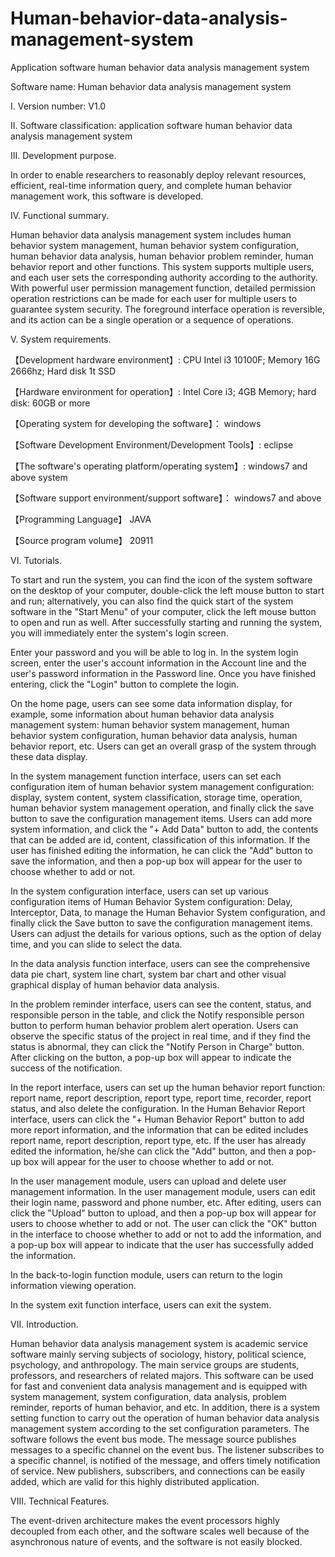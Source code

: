 # Human-behavior-data-analysis-management-system
Application software human behavior data analysis management system

Software name: Human behavior data analysis management system

I. Version number: V1.0


II. Software classification: application software human behavior data analysis management system


III. Development purpose.

In order to enable researchers to reasonably deploy relevant resources, efficient, real-time information query, and complete human behavior management work, this software is developed.


IV. Functional summary.

Human behavior data analysis management system includes human behavior system management, human behavior system configuration, human behavior data analysis, human behavior problem reminder, human behavior report and other functions. This system supports multiple users, and each user sets the corresponding authority according to the authority. With powerful user permission management function, detailed permission operation restrictions can be made for each user for multiple users to guarantee system security. The foreground interface operation is reversible, and its action can be a single operation or a sequence of operations.


V. System requirements.

【Development hardware environment】: CPU Intel i3 10100F; Memory 16G 2666hz; Hard disk 1t SSD

【Hardware environment for operation】: Intel Core i3; 4GB Memory; hard disk: 60GB or more

【Operating system for developing the software】： windows

【Software Development Environment/Development Tools】: eclipse

【The software's operating platform/operating system】: windows7 and above system

【Software support environment/support software】： windows7 and above

【Programming Language】 JAVA 

【Source program volume】 20911


VI. Tutorials.

To start and run the system, you can find the icon of the system software on the desktop of your computer, double-click the left mouse button to start and run; alternatively, you can also find the quick start of the system software in the "Start Menu" of your computer, click the left mouse button to open and run as well. After successfully starting and running the system, you will immediately enter the system's login screen.

Enter your password and you will be able to log in. In the system login screen, enter the user's account information in the Account line and the user's password information in the Password line. Once you have finished entering, click the "Login" button to complete the login.

On the home page, users can see some data information display, for example, some information about human behavior data analysis management system: human behavior system management, human behavior system configuration, human behavior data analysis, human behavior report, etc. Users can get an overall grasp of the system through these data display.

In the system management function interface, users can set each configuration item of human behavior system management configuration: display, system content, system classification, storage time, operation, human behavior system management operation, and finally click the save button to save the configuration management items. Users can add more system information, and click the "+ Add Data" button to add, the contents that can be added are id, content, classification of this information. If the user has finished editing the information, he can click the "Add" button to save the information, and then a pop-up box will appear for the user to choose whether to add or not.

In the system configuration interface, users can set up various configuration items of Human Behavior System configuration: Delay, Interceptor, Data, to manage the Human Behavior System configuration, and finally click the Save button to save the configuration management items. Users can adjust the details for various options, such as the option of delay time, and you can slide to select the data.

In the data analysis function interface, users can see the comprehensive data pie chart, system line chart, system bar chart and other visual graphical display of human behavior data analysis.

In the problem reminder interface, users can see the content, status, and responsible person in the table, and click the Notify responsible person button to perform human behavior problem alert operation. Users can observe the specific status of the project in real time, and if they find the status is abnormal, they can click the "Notify Person in Charge" button. After clicking on the button, a pop-up box will appear to indicate the success of the notification.

In the report interface, users can set up the human behavior report function: report name, report description, report type, report time, recorder, report status, and also delete the configuration. In the Human Behavior Report interface, users can click the "+ Human Behavior Report" button to add more report information, and the information that can be edited includes report name, report description, report type, etc. If the user has already edited the information, he/she can click the "Add" button, and then a pop-up box will appear for the user to choose whether to add or not.

In the user management module, users can upload and delete user management information. In the user management module, users can edit their login name, password and phone number, etc. After editing, users can click the "Upload" button to upload, and then a pop-up box will appear for users to choose whether to add or not. The user can click the "OK" button in the interface to choose whether to add or not to add the information, and a pop-up box will appear to indicate that the user has successfully added the information.

In the back-to-login function module, users can return to the login information viewing operation.

In the system exit function interface, users can exit the system.


VII. Introduction.

Human behavior data analysis management system is academic service software mainly serving subjects of sociology, history, political science, psychology, and anthropology. The main service groups are students, professors, and researchers of related majors. This software can be used for fast and convenient data analysis management and is equipped with system management, system configuration, data analysis, problem reminder, reports of human behavior, and etc. In addition, there is a system setting function to carry out the operation of human behavior data analysis management system according to the set configuration parameters. The software follows the event bus mode. The message source publishes messages to a specific channel on the event bus. The listener subscribes to a specific channel, is notified of the message, and offers timely notification of service. New publishers, subscribers, and connections can be easily added, which are valid for this highly distributed application.


VIII. Technical Features.

The event-driven architecture makes the event processors highly decoupled from each other, and the software scales well because of the asynchronous nature of events, and the software is not easily blocked.
